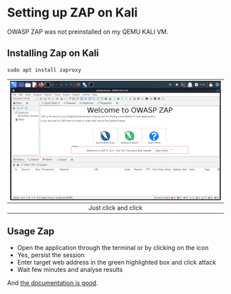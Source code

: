 # Setting up ZAP on Kali

OWASP ZAP was not preinstalled on my QEMU KALI VM.

## Installing Zap on Kali

    sudo apt install zaproxy

| ![ZAP Dashboard](../../_static/images/openedzap.png) |
|:--:|
| Just click and click |

## Usage Zap

* Open the application through the terminal or by clicking on the icon
* Yes, persist the session
* Enter target web address in the green highlighted box and click attack
* Wait few minutes and analyse results

And [the documentation is good](https://www.zaproxy.org/docs/).